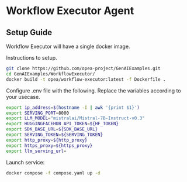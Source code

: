 # Workflow Executor Agent

##

## Setup Guide

Workflow Executor will have a single docker image.

Instructions to setup.

```sh
git clone https://github.com/opea-project/GenAIExamples.git
cd GenAIExamples/WorkflowExecutor/
docker build -t opea/workflow-executor:latest -f Dockerfile .
```

Configure .env file with the following. Replace the variables according to your usecase.

```sh
export ip_address=$(hostname -I | awk '{print $1}')
export SERVING_PORT=8000
export LLM_MODEL="mistralai/Mistral-7B-Instruct-v0.3"
export HUGGINGFACEHUB_API_TOKEN=${HF_TOKEN}
export SDK_BASE_URL=${SDK_BASE_URL}
export SERVING_TOKEN=${SERVING_TOKEN}
export http_proxy=${http_proxy}
export https_proxy=${https_proxy}
export llm_serving_url=
```

Launch service:

```sh
docker compose -f compose.yaml up -d
```
